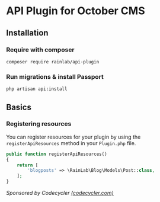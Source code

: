 # API Plugin for October CMS

## Installation

### Require with composer
`composer require rainlab/api-plugin`

### Run migrations & install Passport
`php artisan api:install`

## Basics

### Registering resources

You can register resources for your plugin by using the `registerApiResources` method in your `Plugin.php` file.

```php
public function registerApiResources()
{
    return [
        'blogposts' => \RainLab\Blog\Models\Post::class,
    ];
}
```

<i>Sponsored by Codecycler [(codecycler.com)](https://codecycler.com)</i>